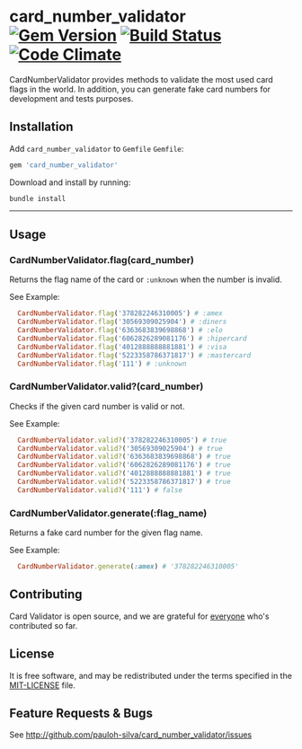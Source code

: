# card_number_validator [![Gem Version][version-badge]][rubygems] [![Build Status][travis-badge]][travis] [![Code Climate][code-climate-badge]][code-climate]

CardNumberValidator provides methods to validate the most used card flags in the world.
In addition, you can generate fake card numbers for development and tests purposes.

## Installation

Add `card_number_validator` to `Gemfile`
`Gemfile`:

```ruby
gem 'card_number_validator'
```

Download and install by running:

```
bundle install
```

----

## Usage

### CardNumberValidator.flag(card_number)
Returns the flag name of the card or `:unknown` when the number is invalid.

See Example:
``` ruby
  CardNumberValidator.flag('378282246310005') # :amex
  CardNumberValidator.flag('30569309025904') # :diners
  CardNumberValidator.flag('6363683839698868') # :elo
  CardNumberValidator.flag('6062826289081176') # :hipercard
  CardNumberValidator.flag('4012888888881881') # :visa
  CardNumberValidator.flag('5223358786371817') # :mastercard
  CardNumberValidator.flag('111') # :unknown
```
### CardNumberValidator.valid?(card_number)
Checks if the given card number is valid or not.

See Example:
``` ruby
  CardNumberValidator.valid?('378282246310005') # true
  CardNumberValidator.valid?('30569309025904') # true
  CardNumberValidator.valid?('6363683839698868') # true
  CardNumberValidator.valid?('6062826289081176') # true
  CardNumberValidator.valid?('4012888888881881') # true
  CardNumberValidator.valid?('5223358786371817') # true
  CardNumberValidator.valid?('111') # false
```

### CardNumberValidator.generate(:flag_name)
Returns a fake card number for the given flag name.

See Example:
``` ruby
  CardNumberValidator.generate(:amex) # '378282246310005'
```

## Contributing

Card Validator is open source, and we are grateful for
[everyone][contributors] who's contributed so far.

## License

It is free software, and may be redistributed under the terms specified in the [MIT-LICENSE](MIT-LICENSE) file.

## Feature Requests & Bugs

See <http://github.com/pauloh-silva/card_number_validator/issues>

[contributors]: https://github.com/pauloh-silva/card_number_validator/contributors
[travis]: https://travis-ci.org/pauloh-silva/card_number_validator
[travis-badge]: https://travis-ci.org/pauloh-silva/card_number_validator.svg?branch=master
[code-climate]: https://codeclimate.com/github/pauloh-silva/card_number_validator
[code-climate-badge]: https://codeclimate.com/github/codeclimate/codeclimate/badges/gpa.svg
[rubygems]: http://rubygems.org/gems/card_number_validator
[version-badge]: https://badge.fury.io/rb/card_number_validator.svg
